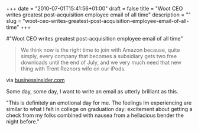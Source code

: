+++
date = "2010-07-01T15:41:56+01:00"
draft = false
title = "Woot CEO writes greatest post-acquisition employee email of all time"
description = ""
slug = "woot-ceo-writes-greatest-post-acquisition-employee-email-of-all-time"
+++

#"Woot CEO writes greatest post-acquisition employee email of all time"


 <div class="posterous_bookmarklet_entry">
 <blockquote class="posterous_medium_quote">We think now is the right time to join with Amazon because, quite simply, every company that becomes a subsidiary gets two free downloads until the end of July, and we very much need that new thing with Trent Reznors wife on our iPods.</blockquote>

<div class="posterous_quote_citation">via <a href="http://www.businessinsider.com/dear-woot-employees-heres-why-we-just-sold-to-amazon-2010-7">businessinsider.com</a></div>
 <p>Some day, some day, I want to write an email as utterly brilliant as this.
</p><p>"This is definitely an emotional day for me. The feelings Im experiencing are similar to what I felt in college on graduation day: excitement about getting a check from my folks combined with nausea from a hellacious bender the night before."</p></div>
 